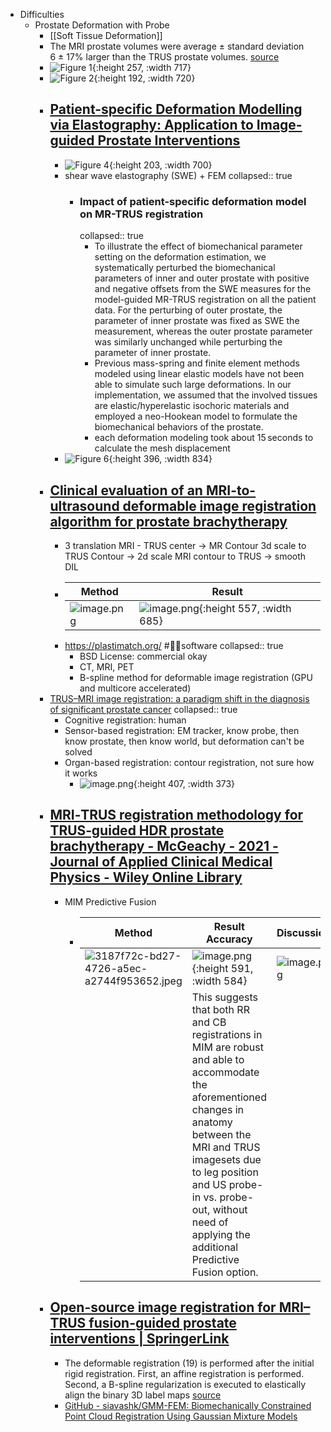 - Difficulties
	- Prostate Deformation with Probe
		- [[Soft Tissue Deformation]]
		- The MRI prostate volumes were average ± standard deviation 6 ± 17% larger than the TRUS prostate volumes. [source](https://aapm.onlinelibrary.wiley.com/doi/full/10.1002/acm2.13292)
		- ![Figure 1](https://media.springernature.com/full/springer-static/image/art%3A10.1038%2Fsrep27386/MediaObjects/41598_2016_Article_BFsrep27386_Fig1_HTML.jpg){:height 257, :width 717}
		- ![Figure 2](https://media.springernature.com/full/springer-static/image/art%3A10.1038%2Fsrep27386/MediaObjects/41598_2016_Article_BFsrep27386_Fig2_HTML.jpg){:height 192, :width 720}
		- ## [Patient-specific Deformation Modelling via Elastography: Application to Image-guided Prostate Interventions](https://www.nature.com/articles/srep27386)
			- ![Figure 4](https://media.springernature.com/full/springer-static/image/art%3A10.1038%2Fsrep27386/MediaObjects/41598_2016_Article_BFsrep27386_Fig4_HTML.jpg){:height 203, :width 700}
			- shear wave elastography (SWE) + FEM
			  collapsed:: true
				- ### Impact of patient-specific deformation model on MR-TRUS registration
				  collapsed:: true
					- To illustrate the effect of biomechanical parameter setting on the deformation estimation, we systematically perturbed the biomechanical parameters of inner and outer prostate with positive and negative offsets from the SWE measures for the model-guided MR-TRUS registration on all the patient data. For the perturbing of outer prostate, the parameter of inner prostate was fixed as SWE the measurement, whereas the outer prostate parameter was similarly unchanged while perturbing the parameter of inner prostate.
					- Previous mass-spring and finite element methods modeled using linear elastic models have not been able to simulate such large deformations. In our implementation, we assumed that the involved tissues are elastic/hyperelastic isochoric materials and employed a neo-Hookean model to formulate the biomechanical behaviors of the prostate.
					- each deformation modeling took about 15 seconds to calculate the mesh displacement
			- ![Figure 6](https://media.springernature.com/full/springer-static/image/art%3A10.1038%2Fsrep27386/MediaObjects/41598_2016_Article_BFsrep27386_Fig6_HTML.jpg){:height 396, :width 834}
		- ## [Clinical evaluation of an MRI-to-ultrasound deformable image registration algorithm for prostate brachytherapy](https://www.sciencedirect.com/science/article/abs/pii/S1538472118304343)
			- 3 translation MRI - TRUS center -> MR Contour 3d scale to TRUS Contour -> 2d scale MRI contour to TRUS -> smooth DIL
			- |Method|Result|
			  |--|--|
			  | ![image.png](../assets/image_1684311949778_0.png) | ![image.png](../assets/image_1684291705959_0.png){:height 557, :width 685} |
			- https://plastimatch.org/ #👩‍💻software
			  collapsed:: true
				- BSD License: commercial okay
				- CT, MRI, PET
				- B-spline method for deformable image registration (GPU and multicore accelerated)
		- [TRUS–MRI image registration: a paradigm shift in the diagnosis of significant prostate cancer](https://link.springer.com/article/10.1007/s00261-013-0018-4)
		  collapsed:: true
			- Cognitive registration: human
			- Sensor-based registration: EM tracker, know probe, then know prostate, then know world, but deformation can't be solved
			- Organ-based registration: contour registration, not sure how it works
				- ![image.png](../assets/image_1684307129845_0.png){:height 407, :width 373}
		- ## [MRI‐TRUS registration methodology for TRUS‐guided HDR prostate brachytherapy - McGeachy - 2021 - Journal of Applied Clinical Medical Physics - Wiley Online Library](https://aapm.onlinelibrary.wiley.com/doi/full/10.1002/acm2.13292)
			- MIM Predictive Fusion
				- |Method|Result Accuracy|Discussion|
				  |--|--|--|
				  |![3187f72c-bd27-4726-a5ec-a2744f953652.jpeg](../assets/3187f72c-bd27-4726-a5ec-a2744f953652_1684307850795_0.jpeg)| ![image.png](../assets/image_1684308167707_0.png){:height 591, :width 584} | ![image.png](../assets/image_1684308435346_0.png) |
				  | |This suggests that both RR and CB registrations in MIM are robust and able to accommodate the aforementioned changes in anatomy between the MRI and TRUS imagesets due to leg position and US probe-in vs. probe-out, without need of applying the additional Predictive Fusion option.| |
		- ## [Open-source image registration for MRI–TRUS fusion-guided prostate interventions | SpringerLink](https://link.springer.com/article/10.1007/s11548-015-1180-7)
			- The deformable registration (19) is performed after the initial rigid registration. First, an affine registration is performed. Second, a B-spline regularization is executed to elastically align the binary 3D label maps [source](https://www.brachyjournal.com/article/S1538-4721(17)30539-1/fulltext)
			- [GitHub - siavashk/GMM-FEM: Biomechanically Constrained Point Cloud Registration Using Gaussian Mixture Models](https://github.com/siavashk/GMM-FEM)